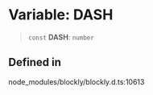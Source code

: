 # Variable: DASH

> `const` **DASH**: `number`

## Defined in

node_modules/blockly/blockly.d.ts:10613
